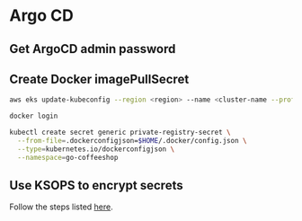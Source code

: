 # Argo CD

## Get ArgoCD admin password

## Create Docker imagePullSecret

```bash
aws eks update-kubeconfig --region <region> --name <cluster-name --profile <aws-profile>

docker login

kubectl create secret generic private-registry-secret \
  --from-file=.dockerconfigjson=$HOME/.docker/config.json \
  --type=kubernetes.io/dockerconfigjson \
  --namespace=go-coffeeshop
```

## Use KSOPS to encrypt secrets

Follow the steps listed [here](./secrets/README.md).

